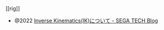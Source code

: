 [[rig]]

- @2022 [Inverse Kinematics(IK)について - SEGA TECH Blog](https://techblog.sega.jp/entry/sega_inverse_kinematics202210)
